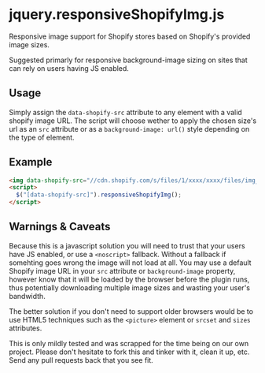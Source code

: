 # jquery.responsiveShopifyImg.js
Responsive image support for Shopify stores based on Shopify's provided image sizes.

Suggested primarly for responsive background-image sizing on sites that can rely on users having JS enabled.

## Usage
Simply assign the `data-shopify-src` attribute to any element with a valid shopify image URL. The script will choose wether to apply the chosen size's url as an `src` attribute or as a `background-image: url()` style depending on the type of element.

## Example
```HTML
<img data-shopify-src="//cdn.shopify.com/s/files/1/xxxx/xxxx/files/img_1024x1024.jpg" alt="Responsive" />
<script>
  $("[data-shopify-src]").responsiveShopifyImg();
</script>
```

## Warnings & Caveats
Because this is a javascript solution you will need to trust that your users have JS enabled, or use a `<noscript>` fallback. Without a fallback if somehting goes wrong the image will not load at all. You may use a default Shopify image URL in your `src` attribute or `background-image` property, however know that it will be loaded by the browser before the plugin runs, thus potentially downloading multiple image sizes and wasting your user's bandwidth.

The better solution if you don't need to support older browsers would be to use HTML5 techniques such as the `<picture>` element or `srcset` and `sizes` attributes.

This is only mildly tested and was scrapped for the time being on our own project. Please don't hesitate to fork this and tinker with it, clean it up, etc. Send any pull requests back that you see fit.
